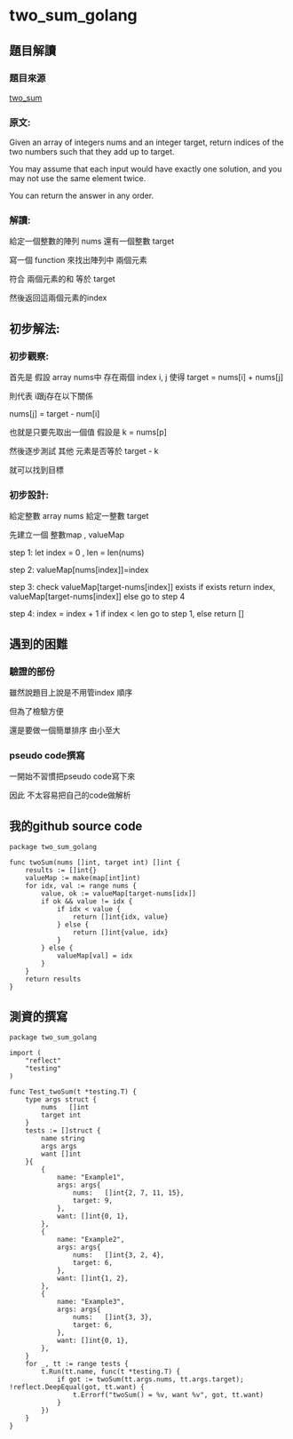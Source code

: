 # two_sum_golang

## 題目解讀

### 題目來源

[two_sum](https://leetcode.com/problems/two-sum/)

### 原文:

Given an array of integers nums and an integer target, return indices of the two numbers such that they add up to target.

You may assume that each input would have exactly one solution, and you may not use the same element twice.

You can return the answer in any order.

### 解讀:

給定一個整數的陣列 nums 還有一個整數 target

寫一個 function  來找出陣列中 兩個元素 

符合 兩個元素的和 等於 target

然後返回這兩個元素的index

## 初步解法:
### 初步觀察:
首先是 假設 array nums中 存在兩個 index i, j 使得 target = nums[i] + nums[j]

則代表 i跟j存在以下關係

nums[j] = target - num[i]

也就是只要先取出一個值 假設是 k = nums[p]

然後逐步測試 其他 元素是否等於 target - k

就可以找到目標
### 初步設計:
給定整數 array nums 給定一整數 target

先建立一個 整數map , valueMap

step 1: let index = 0 , len = len(nums)

step 2: valueMap[nums[index]]=index

step 3: check valueMap[target-nums[index]] exists if exists return index, valueMap[target-nums[index]] else go to step 4

step 4: index = index + 1  if index <  len  go to step 1, else return []

## 遇到的困難

### 驗證的部份

雖然說題目上說是不用管index 順序

但為了檢驗方便

還是要做一個簡單排序 由小至大

### pseudo code撰寫

一開始不習慣把pseudo code寫下來

因此 不太容易把自己的code做解析

## 我的github source code
```golang
package two_sum_golang

func twoSum(nums []int, target int) []int {
	results := []int{}
	valueMap := make(map[int]int)
	for idx, val := range nums {
		value, ok := valueMap[target-nums[idx]]
		if ok && value != idx {
			if idx < value {
				return []int{idx, value}
			} else {
				return []int{value, idx}
			}
		} else {
			valueMap[val] = idx
		}
	}
	return results
}
```
## 測資的撰寫
```golang
package two_sum_golang

import (
	"reflect"
	"testing"
)

func Test_twoSum(t *testing.T) {
	type args struct {
		nums   []int
		target int
	}
	tests := []struct {
		name string
		args args
		want []int
	}{
		{
			name: "Example1",
			args: args{
				nums:   []int{2, 7, 11, 15},
				target: 9,
			},
			want: []int{0, 1},
		},
		{
			name: "Example2",
			args: args{
				nums:   []int{3, 2, 4},
				target: 6,
			},
			want: []int{1, 2},
		},
		{
			name: "Example3",
			args: args{
				nums:   []int{3, 3},
				target: 6,
			},
			want: []int{0, 1},
		},
	}
	for _, tt := range tests {
		t.Run(tt.name, func(t *testing.T) {
			if got := twoSum(tt.args.nums, tt.args.target); !reflect.DeepEqual(got, tt.want) {
				t.Errorf("twoSum() = %v, want %v", got, tt.want)
			}
		})
	}
}

```